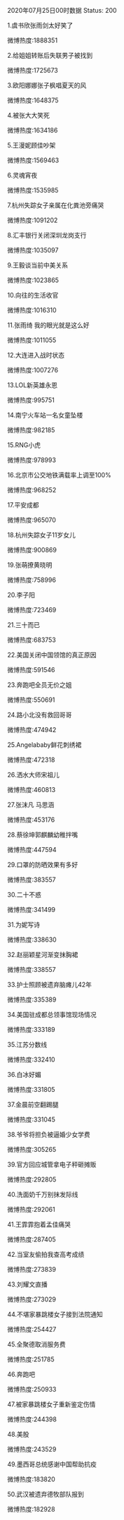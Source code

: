 2020年07月25日00时数据
Status: 200

1.虞书欣张雨剑太好笑了

微博热度:1888351

2.给姐姐转账后失联男子被找到

微博热度:1725673

3.欧阳娜娜张子枫唱夏天的风

微博热度:1648375

4.被张大大笑死

微博热度:1634186

5.王漫妮顾佳吵架

微博热度:1569463

6.灵魂宵夜

微博热度:1535985

7.杭州失踪女子亲属在化粪池旁痛哭

微博热度:1091202

8.汇丰银行关闭深圳龙岗支行

微博热度:1035097

9.王毅谈当前中美关系

微博热度:1023865

10.向往的生活收官

微博热度:1016310

11.张雨绮 我的眼光就是这么好

微博热度:1011055

12.大连进入战时状态

微博热度:1007276

13.LOL新英雄永恩

微博热度:995751

14.南宁火车站一名女童坠楼

微博热度:982185

15.RNG小虎

微博热度:978993

16.北京市公交地铁满载率上调至100%

微博热度:968252

17.平安成都

微博热度:965070

18.杭州失踪女子11岁女儿

微博热度:900869

19.张萌撩黄晓明

微博热度:758996

20.李子阳

微博热度:723469

21.三十而已

微博热度:683753

22.美国关闭中国领馆的真正原因

微博热度:591546

23.奔跑吧全员无价之姐

微博热度:550691

24.路小北没有救回哥哥

微博热度:474942

25.Angelababy鲜花刺绣裙

微博热度:472318

26.洒水大师宋祖儿

微博热度:460813

27.张沫凡 马思涵

微博热度:453176

28.蔡徐坤郭麒麟幼稚拌嘴

微博热度:447594

29.口罩的防晒效果有多好

微博热度:383557

30.二十不惑

微博热度:341499

31.为妮写诗

微博热度:338630

32.赵丽颖星河渐变抹胸裙

微博热度:338557

33.护士照顾被遗弃脑瘫儿42年

微博热度:335389

34.美国驻成都总领事馆现场情况

微博热度:333189

35.江苏分数线

微博热度:332410

36.白冰好媚

微博热度:331805

37.金晨前空翻踢腿

微博热度:331045

38.爷爷将担负被逼婚少女学费

微博热度:305265

39.官方回应城管拿电子秤砸摊贩

微博热度:292805

40.洗面奶千万别抹发际线

微博热度:292061

41.王霏霏抱着孟佳痛哭

微博热度:287405

42.当室友偷拍我查高考成绩

微博热度:273839

43.刘耀文直播

微博热度:273029

44.不堪家暴跳楼女子接到法院通知

微博热度:254427

45.全聚德取消服务费

微博热度:251785

46.奔跑吧

微博热度:250933

47.被家暴跳楼女子重新鉴定伤情

微博热度:244398

48.美股

微博热度:243529

49.墨西哥总统感谢中国帮助抗疫

微博热度:183820

50.武汉被遗弃德牧部队报到

微博热度:182928

